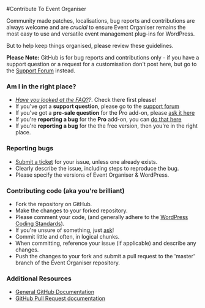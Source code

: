 #Contribute To Event Organiser

Community made patches, localisations, bug reports and contributions are always welcome and are *crucial* to ensure Event Organiser remains the most easy to use and versatile event management plug-ins for WordPress.

But to help keep things organised, please review these guidelines.

**Please Note:** GitHub is for bug reports and contributions only - if you have a support question or a request for a customisation don't post here, but go to the [Support Forum](https://wp-event-organiser.com/forums/) instead.

### Am I in the right place?
 * *[Have you looked at the FAQ?](http://wp-event-organiser.com/faq/)?*. Check there first please!
 * If you've got a **support question**, please go to the [support forum](https://wp-event-organiser.com/forums/) 
 * If you've got a **pre-sale question** for the Pro add-on, please [ask it here](http://wp-event-organiser.com/forums/forum/pre-sales-questions-pro/)
 * If you're **reporting a bug** for the **Pro** add-on, you can [do that here](https://bitbucket.org/stephenharris/event-organiser-pro/issues)
 * If you're **reporting a bug** for the the free version, then you're in the right place. 
 
 ### Reporting bugs
 * [Submit a ticket](https://github.com/stephenharris/Event-Organiser/issues?state=open) for your issue, unless one already exists. 
 * Clearly describe the issue, including steps to reproduce the bug.
 * Please specify the versions of Event Organiser & WordPress.
 
### Contributing code (aka you're brilliant)
 * Fork the repository on GitHub.
 * Make the changes to your forked repository.
 * Please comment your code, (and generally adhere to the [WordPress Coding Standards](http://codex.wordpress.org/WordPress_Coding_Standards)).
 * If you're unsure of something, just [ask](http://wp-event-organiser.com/contact)!
 * Commit little and often, in logical chunks.
 * When committing, reference your issue (if applicable) and describe any changes.
 * Push the changes to your fork and submit a pull request to the 'master' branch of the Event Organiser repository.

### Additional Resources
* [General GitHub Documentation](http://help.github.com/)
* [GitHub Pull Request documentation](http://help.github.com/send-pull-requests/)